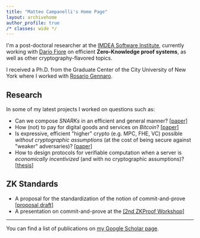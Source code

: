 ```yaml
---
title: "Matteo Campanelli's Home Page"
layout: archivehome
author_profile: true
/* classes: wide */
---
```



I'm a post-doctoral researcher at the [IMDEA Software Institute](https://software.imdea.org/index.html), currently working with
[Dario Fiore](http://www.dariofiore.it/) on  efficient **Zero-Knowledge proof systems**, as well as other cryptography-flavored topics.

I received a Ph.D. from the Graduate Center of the City University of New York where I worked with [Rosario Gennaro](http://www-cs.ccny.cuny.edu/~rosario/).

## Research

In some of my latest projects I worked on questions such as:
- Can we compose *SNARKs* in an efficient and general manner? [[paper]](https://eprint.iacr.org/2019/142)
- How (not) to pay for digital goods and services on *Bitcoin*? [[paper]](https://eprint.iacr.org/2017/566)
- Is expressive, efficient "higher" crypto (e.g. MPC, FHE, VC) possible *without cryptographic assumptions* (at the cost of being secure against "weaker" adversaries)? [[paper]](https://eprint.iacr.org/2018/297)
- How to design protocols  for verifiable computation when a server is *economically incentivized* (and with no cryptographic assumptions)? [[thesis]](https://academicworks.cuny.edu/cgi/viewcontent.cgi?article=3823&context=gc_etds)


## ZK Standards

- A proposal for the standardization of the notion of commit-and-prove [[proposal draft]](https://zkproof.org/workshop2/main.html)
- A presentation on commit-and-prove at the [[2nd ZKProof Workshop]](assets/misc/CP-standard-ZKProof-slides.pdf)

***
You can find a list of publications on [my Google Scholar page](https://scholar.google.com/citations?user=8xba6isAAAAJ&hl=en&oi=ao).
